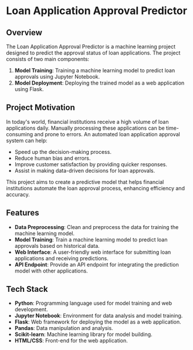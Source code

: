 # Loan Application Approval Predictor

## Overview

The Loan Application Approval Predictor is a machine learning project designed to predict the approval status of loan applications. The project consists of two main components:
1. **Model Training**: Training a machine learning model to predict loan approvals using Jupyter Notebook.
2. **Model Deployment**: Deploying the trained model as a web application using Flask.

## Project Motivation

In today's world, financial institutions receive a high volume of loan applications daily. Manually processing these applications can be time-consuming and prone to errors. An automated loan application approval system can help:
- Speed up the decision-making process.
- Reduce human bias and errors.
- Improve customer satisfaction by providing quicker responses.
- Assist in making data-driven decisions for loan approvals.

This project aims to create a predictive model that helps financial institutions automate the loan approval process, enhancing efficiency and accuracy.

## Features

- **Data Preprocessing**: Clean and preprocess the data for training the machine learning model.
- **Model Training**: Train a machine learning model to predict loan approvals based on historical data.
- **Web Interface**: A user-friendly web interface for submitting loan applications and receiving predictions.
- **API Endpoint**: Provide an API endpoint for integrating the prediction model with other applications.

## Tech Stack

- **Python**: Programming language used for model training and web development.
- **Jupyter Notebook**: Environment for data analysis and model training.
- **Flask**: Web framework for deploying the model as a web application.
- **Pandas**: Data manipulation and analysis.
- **Scikit-learn**: Machine learning library for model building.
- **HTML/CSS**: Front-end for the web application.



